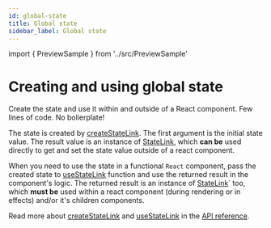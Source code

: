```yaml
---
id: global-state
title: Global state
sidebar_label: Global state
---
```


import { PreviewSample } from '../src/PreviewSample'

# Creating and using global state

Create the state and use it within and outside of a React component. Few lines of code. No bolierplate!

<PreviewSample example="global-getting-started" />

The state is created by [createStateLink](typedoc-hookstate-core#createstatelink). The first argument is the initial state value. The result value is an instance of [StateLink](typedoc-hookstate-core#statelink),
which **can be** used directly to get and set the state value outside of a react component.

When you need to use the state in a functional `React` component,
pass the created state to [useStateLink](typedoc-hookstate-core#usestatelink) function
and use the returned result in the component's logic.
The returned result is an instance of [StateLink](typedoc-hookstate-core#statelink)` too,
which **must be** used within a react component (during rendering
or in effects) and/or it's children components.

Read more about [createStateLink](typedoc-hookstate-core#createstatelink) and [useStateLink](typedoc-hookstate-core#usestatelink) in the [API reference](typedoc-hookstate-core).
